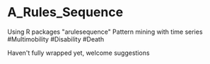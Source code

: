 # A_Rules_Sequence
Using R packages "arulesequence"
Pattern mining with time series
#Multimobility
#Disability
#Death

Haven't fully wrapped yet, welcome suggestions